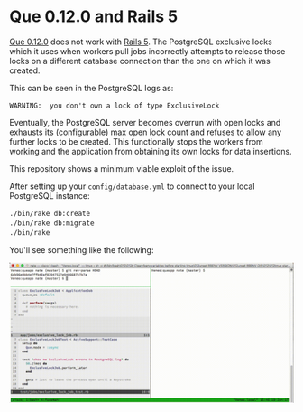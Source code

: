 # Que 0.12.0 and Rails 5

[Que 0.12.0][] does not work with [Rails 5][]. The PostgreSQL exclusive locks
which it uses when workers pull jobs incorrectly attempts to release those
locks on a different database connection than the one on which it was created.

This can be seen in the PostgreSQL logs as:

```plain
WARNING:  you don't own a lock of type ExclusiveLock
```

Eventually, the PostgreSQL server becomes overrun with open locks and exhausts
its (configurable) max open lock count and refuses to allow any further locks
to be created. This functionally stops the workers from working and the
application from obtaining its own locks for data insertions.

This repository shows a minimum viable exploit of the issue.

After setting up your `config/database.yml` to connect to your local PostgreSQL
instance:

```sh
./bin/rake db:create
./bin/rake db:migrate
./bin/rake
```

You'll see something like the following:

![Que generating ExclusiveLock PostgreSQL WARNINGS](app/assets/images/que.gif)

[Que 0.12.0]: https://rubygems.org/gems/que
[Rails 5]: https://rubygems.org/gems/rails

